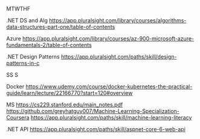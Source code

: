 MTWTHF

.NET DS and Alg
https://app.pluralsight.com/library/courses/algorithms-data-structures-part-one/table-of-contents

Azure
https://app.pluralsight.com/library/courses/az-900-microsoft-azure-fundamentals-2/table-of-contents

.NET Design Patterns
https://app.pluralsight.com/paths/skill/design-patterns-in-c

SS S

Docker
https://www.udemy.com/course/docker-kubernetes-the-practical-guide/learn/lecture/22166770?start=120#overview

MS
https://cs229.stanford.edu/main_notes.pdf
https://github.com/greyhatguy007/Machine-Learning-Specialization-Coursera
https://app.pluralsight.com/paths/skill/machine-learning-literacy

.NET API
https://app.pluralsight.com/paths/skill/aspnet-core-6-web-api
